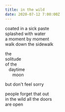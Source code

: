 ```yaml
---
title: in the wild
date: 2020-07-12 7:00:00Z
---
```


coated in a sick paste  
splashed with water  
a moment by moment  
walk down the sidewalk  

the  
solitude  
of the  
&nbsp;&nbsp;&nbsp;daytime  
&nbsp;&nbsp;&nbsp;&nbsp;&nbsp;&nbsp;moon  

but don't feel sorry  

people forget that out  
in the wild all the doors  
are open